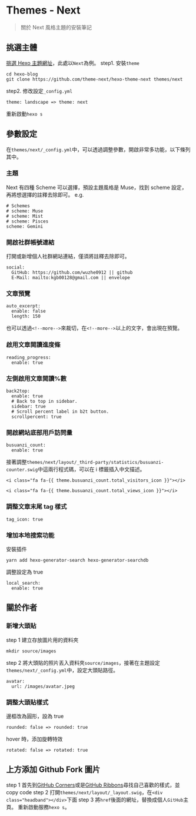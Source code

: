 # Themes - Next

> 關於 Next 風格主題的安裝筆記

## 挑選主體
[挑選 Hexo 主題網址](https://hexo.io/themes/)，此處以`Next`為例。
step1. 安裝`theme`
```
cd hexo-blog
git clone https://github.com/theme-next/hexo-theme-next themes/next
```
step2. 修改設定`_config.yml`
```
theme: landscape => theme: next
```
重新啟動`hexo s`
## 參數設定
在`themes/next/_config.yml`中，可以透過調整參數，開啟非常多功能，以下條列其中。
### 主題
Next 有四種 Scheme 可以選擇，預設主題風格是 Muse，找到 scheme 設定，再將想選擇的註釋去除即可。
e.g.
```
# Schemes
# scheme: Muse
# scheme: Mist
# scheme: Pisces
scheme: Gemini
```
### 開啟社群帳號連結
打開或新增個人社群網站連結，僅須將註釋去除即可。
```
social:
  GitHub: https://github.com/wuzhe0912 || github
  E-Mail: mailto:kgb00128@gmail.com || envelope
```
### 文章預覽
```
auto_excerpt:
  enable: false
  length: 150
```
也可以透過`<!--more-->`來裁切，在`<!--more-->`以上的文字，會出現在預覽。
### 啟用文章閱讀進度條
```
reading_progress:
  enable: true
```
### 左側啟用文章閱讀%數
```
back2top:
  enable: true
  # Back to top in sidebar.
  sidebar: true
  # Scroll percent label in b2t button.
  scrollpercent: true
```
### 開啟網站底部用戶訪問量
```
busuanzi_count:
  enable: true
```
接著調整`themes/next/layout/_third-party/statistics/busuanzi-counter.swig`中這兩行程式碼，可以在 i 標籤插入中文描述。
```
<i class="fa fa-{{ theme.busuanzi_count.total_visitors_icon }}"></i>

<i class="fa fa-{{ theme.busuanzi_count.total_views_icon }}"></i>
```
### 調整文章末尾 tag 樣式
```
tag_icon: true
```
### 增加本地搜索功能
安裝插件
```
yarn add hexo-generator-search hexo-generator-searchdb
```
調整設定為 true
```
local_search:
  enable: true
```
## 關於作者
### 新增大頭貼
step 1 建立存放圖片用的資料夾
```
mkdir source/images
```
step 2 將大頭貼的照片丟入資料夾`source/images`，接著在主題設定`themes/next/_config.yml`中，設定大頭貼路徑。
```
avatar:
  url: /images/avatar.jpeg
```
### 調整大頭貼樣式
邊框改為圓形，設為 true
```
rounded: false => rounded: true
```
hover 時，添加旋轉特效
```
rotated: false => rotated: true
```
## 上方添加 Github Fork 圖片
step 1 首先到[GitHub Corners](http://tholman.com/github-corners/)或是[GitHub Ribbons](https://github.blog/2008-12-19-github-ribbons/)尋找自己喜歡的樣式，並 copy code
step 2 打開`themes/next/layout/_layout.swig`，在`<div class="headband"></div>`下面
step 3 將`href`後面的網址，替換成個人`GitHub`主頁。
重新啟動服務`hexo s`。